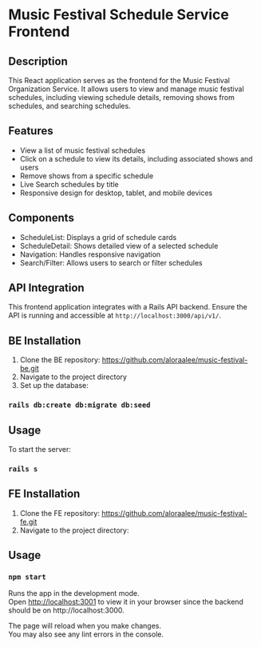 # Music Festival Schedule Service Frontend

## Description
This React application serves as the frontend for the Music Festival Organization Service. It allows users to view and manage music festival schedules, including viewing schedule details, removing shows from schedules, and searching schedules.

## Features
- View a list of music festival schedules
- Click on a schedule to view its details, including associated shows and users
- Remove shows from a specific schedule
- Live Search schedules by title
- Responsive design for desktop, tablet, and mobile devices

## Components
- ScheduleList: Displays a grid of schedule cards
- ScheduleDetail: Shows detailed view of a selected schedule
- Navigation: Handles responsive navigation
- Search/Filter: Allows users to search or filter schedules

## API Integration
This frontend application integrates with a Rails API backend. Ensure the API is running and accessible at `http://localhost:3000/api/v1/`.

## BE Installation
1. Clone the BE repository: https://github.com/aloraalee/music-festival-be.git
2. Navigate to the project directory
3. Set up the database: 
### `rails db:create db:migrate db:seed`
## Usage
To start the server:
### `rails s`

## FE Installation
1. Clone the FE repository: https://github.com/aloraalee/music-festival-fe.git
2. Navigate to the project directory:
## Usage
### `npm start`

Runs the app in the development mode.\
Open [http://localhost:3001](http://localhost:3001) to view it in your browser since the backend should be on http://localhost:3000.

The page will reload when you make changes.\
You may also see any lint errors in the console.

